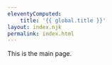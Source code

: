 ```yaml
---
eleventyComputed:
    title: '{{ global.title }}'
layout: index.njk
permalink: index.html
---
```


This is the main page.
